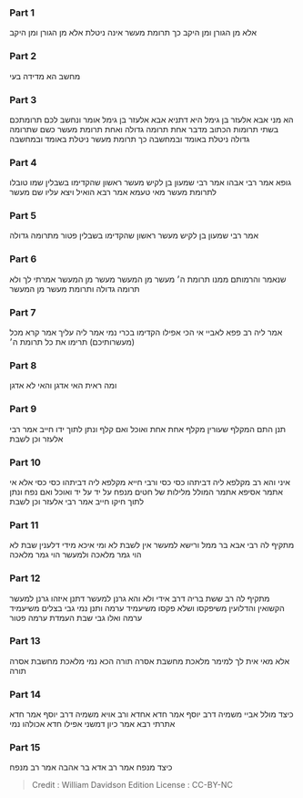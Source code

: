 
### Part 1
אלא מן הגורן ומן היקב כך תרומת מעשר אינה ניטלת אלא מן הגורן ומן היקב 

### Part 2
מחשב הא מדידה בעי 

### Part 3
הא מני אבא אלעזר בן גימל היא דתניא אבא אלעזר בן גימל אומר ונחשב לכם תרומתכם בשתי תרומות הכתוב מדבר אחת תרומה גדולה ואחת תרומת מעשר כשם שתרומה גדולה ניטלת באומד ובמחשבה כך תרומת מעשר ניטלת באומד ובמחשבה 

### Part 4
גופא אמר רבי אבהו אמר רבי שמעון בן לקיש מעשר ראשון שהקדימו בשבלין שמו טובלו לתרומת מעשר מאי טעמא אמר רבא הואיל ויצא עליו שם מעשר 

### Part 5
אמר רבי שמעון בן לקיש מעשר ראשון שהקדימו בשבלין פטור מתרומה גדולה 

### Part 6
שנאמר והרמותם ממנו תרומת ה׳ מעשר מן המעשר מעשר מן המעשר אמרתי לך ולא תרומה גדולה ותרומת מעשר מן המעשר

### Part 7
אמר ליה רב פפא לאביי אי הכי אפילו הקדימו בכרי נמי אמר ליה עליך אמר קרא מכל (מעשרותיכם) תרימו את כל תרומת ה׳ 

### Part 8
ומה ראית האי אדגן והאי לא אדגן 

### Part 9
תנן התם המקלף שעורין מקלף אחת אחת ואוכל ואם קלף ונתן לתוך ידו חייב אמר רבי אלעזר וכן לשבת 

### Part 10
איני והא רב מקלפא ליה דביתהו כסי כסי ורבי חייא מקלפא ליה דביתהו כסי כסי אלא אי אתמר אסיפא אתמר המולל מלילות של חטים מנפח על יד על יד ואוכל ואם נפח ונתן לתוך חיקו חייב אמר רבי אלעזר וכן לשבת 

### Part 11
מתקיף לה רבי אבא בר ממל ורישא למעשר אין לשבת לא ומי איכא מידי דלענין שבת לא הוי גמר מלאכה ולמעשר הוי גמר מלאכה 

### Part 12
מתקיף לה רב ששת בריה דרב אידי ולא והא גרנן למעשר דתנן איזהו גרנן למעשר הקשואין והדלועין משיפקסו ושלא פקסו משיעמיד ערמה ותנן נמי גבי בצלים משיעמיד ערמה ואלו גבי שבת העמדת ערמה פטור 

### Part 13
אלא מאי אית לך למימר מלאכת מחשבת אסרה תורה הכא נמי מלאכת מחשבת אסרה תורה 

### Part 14
כיצד מולל אביי משמיה דרב יוסף אמר חדא אחדא ורב אויא משמיה דרב יוסף אמר חדא אתרתי רבא אמר כיון דמשני אפילו חדא אכולהו נמי 

### Part 15
כיצד מנפח אמר רב אדא בר אהבה אמר רב מנפח 

>Credit : William Davidson Edition
>License : CC-BY-NC